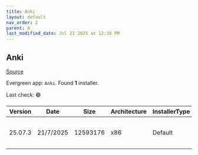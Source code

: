```yaml
---
title: Anki
layout: default
nav_order: 2
parent: A
last_modified_date: Jul 21 2025 at 12:38 PM
---
```


## Anki

[Source](https://github.com/ankitects/anki/)

Evergreen app: `Anki`. Found **1** installer.

Last check: 🟢

| Version | Date      | Size     | Architecture | InstallerType | Type | URI                                                                                                                                                                                            |
| ------- | --------- | -------- | ------------ | ------------- | ---- | ---------------------------------------------------------------------------------------------------------------------------------------------------------------------------------------------- |
| 25.07.3 | 21/7/2025 | 12593176 | x86          | Default       | exe  | [https://github.com/ankitects/anki/releases/download/25.07.3/anki-launcher-25.07.3-windows.exe](https://github.com/ankitects/anki/releases/download/25.07.3/anki-launcher-25.07.3-windows.exe) |
